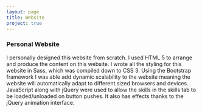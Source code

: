 ```yaml
---
layout: page
title: Website
project: true
---
```



<div class="Website">
    <div class="container">
        <div class="header">
            <h3>Personal Website</h3>
            <div class="icons">
                <i class="devicon-bootstrap-plain-wordmark"></i>
                <i class="devicon-css3-plain-wordmark"></i>
                <i class="devicon-html5-plain-wordmark"></i>
                <i class="devicon-javascript-plain"></i>
                <i class="devicon-jquery-plain-wordmark"></i>
                <i class="devicon-sass-original"></i>
            </div>
        </div>
    </div>
    <div class="container">
        <p>I personally designed this website from scratch. I used HTML 5 to arrange and produce the content on this website. I wrote all the styling for this website in Sass, which was compiled down to CSS 3. Using the Bootstrap framework I was able add dynamic scalability to the website meaning the website will automatically adapt to different sized browsers and devices. JavaScript along with jQuery were used to allow the skills in the skills tab to be loaded/unloaded on button pushes. It also has effects thanks to the jQuery animation interface.</p>
    </div>
</div>